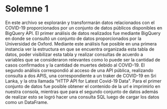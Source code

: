 # Solemne 1
En este archivo se explorarán y transformarán datos relacionados con el COVID-19 proporcionados por un conjunto de datos públicos disponibles en BigQuery API. 
El primer análisis de datos realizados fue mediante BigQuery en donde se consultó un conjunto de datos proporcionados por la Universidad de Oxford. Mediante este análisis fue posible en una primera instancia ver la estructura en que se encuentra organizada esta tabla de datos, poder visibilizar esta tabla y realizar consultas de acuerdo a variables que se consideraron relevantes como lo puede ser la cantidad de casos confirmados y la cantidad de muertes debido al COVID-19.
El segundo análisis correspondió al acceso de una API pública, realizando consulta a dos APIS, una correspondiente a un traker de COVID-19 en Sri Lanka, y la otra llamada "HTTP API for Latest Covid-19 Data". Para el primer conjunto de datos fue posible obtener el contenido de la url e imprimirlo en  nuestra consola, mientras que para el segundo conjunto de datos además de realizar esto se logró hacer una consulta SQL luego de cargar los datos como un DataFrame.
